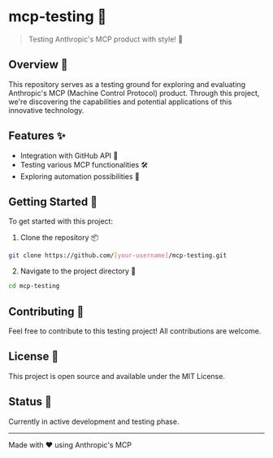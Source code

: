 # mcp-testing 🚀

> Testing Anthropic's MCP product with style! 🌟

## Overview 📝
This repository serves as a testing ground for exploring and evaluating Anthropic's MCP (Machine Control Protocol) product. Through this project, we're discovering the capabilities and potential applications of this innovative technology.

## Features ✨
- Integration with GitHub API 🔗
- Testing various MCP functionalities 🛠️
- Exploring automation possibilities 🤖

## Getting Started 🏁
To get started with this project:

1. Clone the repository 📦
```bash
git clone https://github.com/[your-username]/mcp-testing.git
```

2. Navigate to the project directory 📂
```bash
cd mcp-testing
```

## Contributing 🤝
Feel free to contribute to this testing project! All contributions are welcome.

## License 📄
This project is open source and available under the MIT License.

## Status 🎯
Currently in active development and testing phase.

---
Made with ❤️ using Anthropic's MCP

